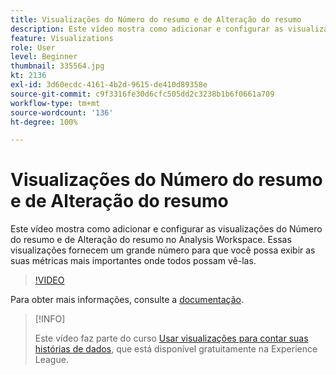 ```yaml
---
title: Visualizações do Número do resumo e de Alteração do resumo
description: Este vídeo mostra como adicionar e configurar as visualizações do Número do resumo e de Alteração do resumo no Analysis Workspace. Essas visualizações fornecem um grande número para que você possa exibir as suas métricas mais importantes onde todos possam vê-las.
feature: Visualizations
role: User
level: Beginner
thumbnail: 335564.jpg
kt: 2136
exl-id: 3d60ecdc-4161-4b2d-9615-de410d89358e
source-git-commit: c9f3316fe30d6cfc505dd2c3238b1b6f0661a709
workflow-type: tm+mt
source-wordcount: '136'
ht-degree: 100%

---
```


# Visualizações do Número do resumo e de Alteração do resumo

Este vídeo mostra como adicionar e configurar as visualizações do Número do resumo e de Alteração do resumo no Analysis Workspace. Essas visualizações fornecem um grande número para que você possa exibir as suas métricas mais importantes onde todos possam vê-las.

>[!VIDEO](https://video.tv.adobe.com/v/335564/?quality=12&learn=on)

Para obter mais informações, consulte a [documentação](https://experienceleague.adobe.com/docs/analytics/analyze/analysis-workspace/visualizations/summary-number-change.html?lang=pt-BR).

>[!INFO]
>
> Este vídeo faz parte do curso [Usar visualizações para contar suas histórias de dados](https://experienceleague.adobe.com/?recommended=Analytics-U-1-2021.1.visualizations&amp;lang=pt-BR), que está disponível gratuitamente na Experience League.
